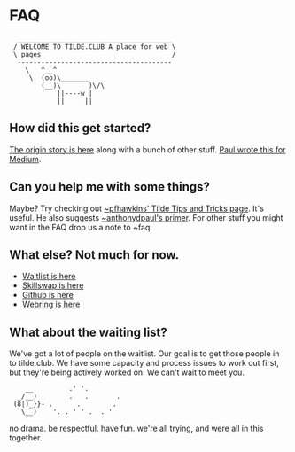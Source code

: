 
# FAQ

      _______________________________________
     / WELCOME TO TILDE.CLUB A place for web \
     \ pages                                 /
      ---------------------------------------
        \   ^__^
         \  (oo)\_______
            (__)\       )\/\
                ||----w |
                ||     ||


## How did this get started?

[The origin story is here](http://tilde.club/~ford/) along with a bunch of other stuff. [Paul wrote this for Medium](https://medium.com/message/tilde-club-i-had-a-couple-drinks-and-woke-up-with-1-000-nerds-a8904f0a2ebf).

## Can you help me with some things?

Maybe? 
Try checking out [~pfhawkins' Tilde Tips and Tricks page](http://tilde.club/~pfhawkins/tipsntricks.html). It's useful. He also suggests [~anthonydpaul's primer](http://tilde.club/~anthonydpaul/primer.html).
For other stuff you might want in the FAQ drop us a note to ~faq.

## What else? Not much for now.
- [Waitlist is here](http://goo.gl/forms/gRMRT1YBU4)
- [Skillswap is here](http://goo.gl/forms/LT2bDgtmwH)
- [Github is here](https://github.com/tildeclub/tilde.club)
- [Webring is here](http://tilde.club/~harper/link.html?action=join)

## What about the waiting list?

We've got a lot of people on the waitlist. Our goal is to get those people in to tilde.club. We have some capacity and process issues to work out first, but they're being actively worked on. We can't wait to meet you.

        __         .' '.
      _/__)        .   .       .
     (8|)_}}- .      .        .
      `\__)    '. . ' ' .  . '

no drama. be respectful. have fun. we're all trying, and were all in this together.
